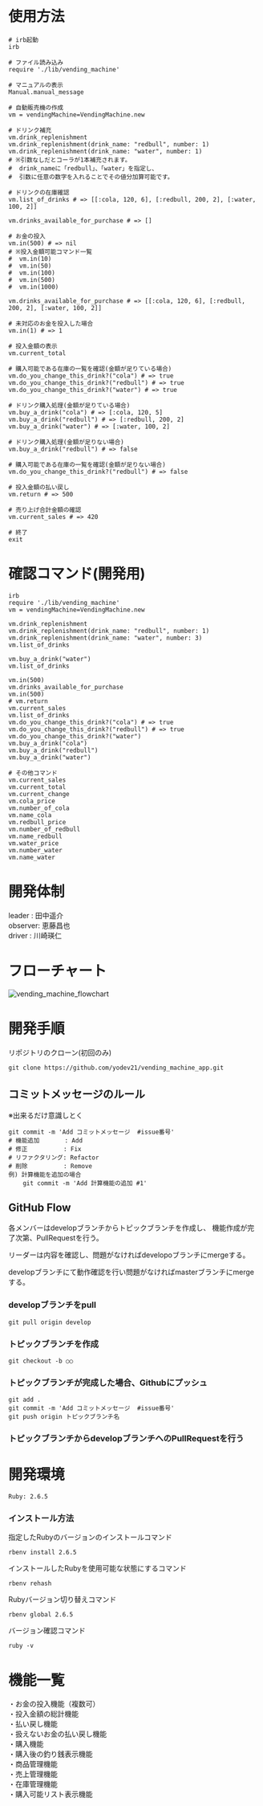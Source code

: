 # 使用方法

```
# irb起動
irb

# ファイル読み込み
require './lib/vending_machine'

# マニュアルの表示
Manual.manual_message

# 自動販売機の作成
vm = vendingMachine=VendingMachine.new

# ドリンク補充
vm.drink_replenishment
vm.drink_replenishment(drink_name: "redbull", number: 1)
vm.drink_replenishment(drink_name: "water", number: 1)
# ※引数なしだとコーラが1本補充されます。
#  drink_nameに「redbull」、「water」を指定し、
#  引数に任意の数字を入れることでその値分加算可能です。

# ドリンクの在庫確認
vm.list_of_drinks # => [[:cola, 120, 6], [:redbull, 200, 2], [:water, 100, 2]]

vm.drinks_available_for_purchase # => []

# お金の投入
vm.in(500) # => nil
# ※投入金額可能コマンド一覧
#  vm.in(10)
#  vm.in(50)
#  vm.in(100)
#  vm.in(500)
#  vm.in(1000)

vm.drinks_available_for_purchase # => [[:cola, 120, 6], [:redbull, 200, 2], [:water, 100, 2]]

# 未対応のお金を投入した場合
vm.in(1) # => 1

# 投入金額の表示
vm.current_total

# 購入可能である在庫の一覧を確認(金額が足りている場合)
vm.do_you_change_this_drink?("cola") # => true
vm.do_you_change_this_drink?("redbull") # => true
vm.do_you_change_this_drink?("water") # => true

# ドリンク購入処理(金額が足りている場合)
vm.buy_a_drink("cola") # => [:cola, 120, 5]
vm.buy_a_drink("redbull") # => [:redbull, 200, 2]
vm.buy_a_drink("water") # => [:water, 100, 2]

# ドリンク購入処理(金額が足りない場合)
vm.buy_a_drink("redbull") # => false

# 購入可能である在庫の一覧を確認(金額が足りない場合)
vm.do_you_change_this_drink?("redbull") # => false

# 投入金額の払い戻し
vm.return # => 500

# 売り上げ合計金額の確認
vm.current_sales # => 420

# 終了
exit
```

# 確認コマンド(開発用)

```
irb
require './lib/vending_machine'
vm = vendingMachine=VendingMachine.new

vm.drink_replenishment
vm.drink_replenishment(drink_name: "redbull", number: 1)
vm.drink_replenishment(drink_name: "water", number: 3)
vm.list_of_drinks

vm.buy_a_drink("water")
vm.list_of_drinks

vm.in(500)
vm.drinks_available_for_purchase
vm.in(500)
# vm.return
vm.current_sales
vm.list_of_drinks
vm.do_you_change_this_drink?("cola") # => true
vm.do_you_change_this_drink?("redbull") # => true
vm.do_you_change_this_drink?("water")
vm.buy_a_drink("cola")
vm.buy_a_drink("redbull")
vm.buy_a_drink("water")

# その他コマンド
vm.current_sales
vm.current_total
vm.current_change
vm.cola_price
vm.number_of_cola
vm.name_cola
vm.redbull_price
vm.number_of_redbull
vm.name_redbull
vm.water_price
vm.number_water
vm.name_water
```

# 開発体制
leader  : 田中遥介  
observer: 恵藤昌也  
driver  : 川崎瑛仁 

# フローチャート
![vending_machine_flowchart](https://user-images.githubusercontent.com/60313195/78471505-bf6d3500-776c-11ea-9421-231f37d0888b.png)

# 開発手順
リポジトリのクローン(初回のみ)
```
git clone https://github.com/yodev21/vending_machine_app.git
```

## コミットメッセージのルール
※出来るだけ意識しとく
```
git commit -m 'Add コミットメッセージ  #issue番号'
# 機能追加       : Add
# 修正          : Fix
# リファクタリング: Refactor
# 削除          : Remove
例) 計算機能を追加の場合
    git commit -m 'Add 計算機能の追加 #1'
```
## GitHub Flow
各メンバーはdevelopブランチからトピックブランチを作成し、
機能作成が完了次第、PullRequestを行う。

リーダーは内容を確認し、問題がなければdevelopoブランチにmergeする。

developブランチにて動作確認を行い問題がなければmasterブランチにmergeする。

### developブランチをpull
```
git pull origin develop
```


### トピックブランチを作成
```
git checkout -b ○○
```

### トピックブランチが完成した場合、Githubにプッシュ
```
git add .
git commit -m 'Add コミットメッセージ  #issue番号'
git push origin トピックブランチ名
```

### トピックブランチからdevelopブランチへのPullRequestを行う

### 
# 開発環境
`Ruby: 2.6.5`

###  インストール方法
指定したRubyのバージョンのインストールコマンド
```
rbenv install 2.6.5
```

インストールしたRubyを使用可能な状態にするコマンド
```
rbenv rehash
```

Rubyバージョン切り替えコマンド
```
rbenv global 2.6.5
```

バージョン確認コマンド
```
ruby -v
```

# 機能一覧
・お金の投入機能（複数可）  
・投入金額の総計機能  
・払い戻し機能  
・扱えないお金の払い戻し機能  
・購入機能  
・購入後の釣り銭表示機能  
・商品管理機能  
・売上管理機能  
・在庫管理機能  
・購入可能リスト表示機能  

